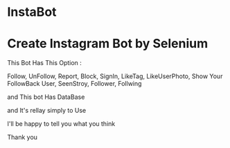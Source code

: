 # InstaBot

# Create Instagram Bot by Selenium

This Bot Has This Option :

Follow,
UnFollow,
Report, 
Block,
SignIn,
LikeTag,
LikeUserPhoto,
Show Your FollowBack User,
SeenStroy,
Follower,
Follwing

and This bot Has DataBase

and It's rellay simply to Use

I'll be happy to tell you what you think 

Thank you 
